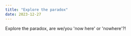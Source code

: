 ```yaml
---
title: "Explore the paradox"
date: 2023-12-27
---
```


Explore the paradox, are we/you 'now here' or 'nowhere'?!
